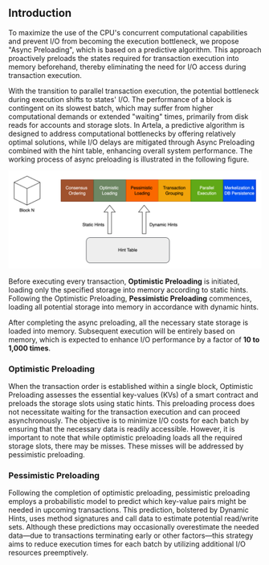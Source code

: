 ## Introduction

To maximize the use of the CPU's concurrent computational capabilities and prevent I/O from becoming the execution bottleneck, we propose "Async Preloading", which is based on a predictive algorithm. This approach proactively preloads the states required for transaction execution into memory beforehand, thereby eliminating the need for I/O access during transaction execution.

With the transition to parallel transaction execution, the potential bottleneck during execution shifts to states' I/O. The performance of a block is contingent on its slowest batch, which may suffer from higher computational demands or extended "waiting" times, primarily from disk reads for accounts and storage slots. In Artela, a predictive algorithm is designed to address computational bottlenecks by offering relatively optimal solutions, while I/O delays are mitigated through Async Preloading combined with the hint table, enhancing overall system performance. The working process of async preloading is illustrated in the following figure.

![Async Preloading Process](./img/async-preloading.png)

Before executing every transaction, **Optimistic Preloading** is initiated, loading only the specified storage into memory according to static hints. Following the Optimistic Preloading, **Pessimistic Preloading** commences, loading all potential storage into memory in accordance with dynamic hints.

After completing the async preloading, all the necessary state storage is loaded into memory. Subsequent execution will be entirely based on memory, which is expected to enhance I/O performance by a factor of **10 to 1,000 times**.

### Optimistic Preloading

When the transaction order is established within a single block, Optimistic Preloading assesses the essential key-values (KVs) of a smart contract and preloads the storage slots using static hints. This preloading process does not necessitate waiting for the transaction execution and can proceed asynchronously. The objective is to minimize I/O costs for each batch by ensuring that the necessary data is readily accessible. However, it is important to note that while optimistic preloading loads all the required storage slots, there may be misses. These misses will be addressed by pessimistic preloading.

### Pessimistic Preloading

Following the completion of optimistic preloading, pessimistic preloading employs a probabilistic model to predict which key-value pairs might be needed in upcoming transactions. This prediction, bolstered by Dynamic Hints, uses method signatures and call data to estimate potential read/write sets. Although these predictions may occasionally overestimate the needed data—due to transactions terminating early or other factors—this strategy aims to reduce execution times for each batch by utilizing additional I/O resources preemptively.
